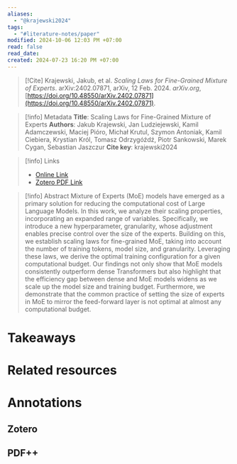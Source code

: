 ```yaml
---
aliases:
  - "@krajewski2024"
tags:
  - "#literature-notes/paper"
modified: 2024-10-06 12:03 PM +07:00
read: false
read_date: 
created: 2024-07-23 16:20 PM +07:00
---
```

> [!Cite]
> Krajewski, Jakub, et al. _Scaling Laws for Fine-Grained Mixture of Experts_. arXiv:2402.07871, arXiv, 12 Feb. 2024. _arXiv.org_, [https://doi.org/10.48550/arXiv.2402.07871](https://doi.org/10.48550/arXiv.2402.07871).

> [!info] Metadata
> **Title**: Scaling Laws for Fine-Grained Mixture of Experts
> **Authors**: Jakub Krajewski, Jan Ludziejewski, Kamil Adamczewski, Maciej Pióro, Michał Krutul, Szymon Antoniak, Kamil Ciebiera, Krystian Król, Tomasz Odrzygóźdź, Piotr Sankowski, Marek Cygan, Sebastian Jaszczur
> **Cite key**: krajewski2024

>[!info] Links
> - [Online Link](http://arxiv.org/abs/2402.07871)
> - [Zotero PDF Link](zotero://select/library/items/REJCPQXE)

> [!info] Abstract
> Mixture of Experts (MoE) models have emerged as a primary solution for reducing the computational cost of Large Language Models. In this work, we analyze their scaling properties, incorporating an expanded range of variables. Specifically, we introduce a new hyperparameter, granularity, whose adjustment enables precise control over the size of the experts. Building on this, we establish scaling laws for fine-grained MoE, taking into account the number of training tokens, model size, and granularity. Leveraging these laws, we derive the optimal training configuration for a given computational budget. Our findings not only show that MoE models consistently outperform dense Transformers but also highlight that the efficiency gap between dense and MoE models widens as we scale up the model size and training budget. Furthermore, we demonstrate that the common practice of setting the size of experts in MoE to mirror the feed-forward layer is not optimal at almost any computational budget.

# Takeaways
# Related resources
# Annotations
## Zotero

## PDF++
